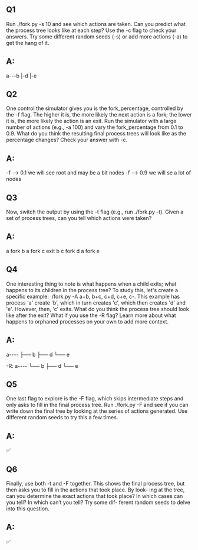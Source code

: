 ## Q1
Run ./fork.py -s 10 and see which actions are taken. Can you predict what the process tree looks like at each step? Use the -c flag to check your answers. Try some different random seeds (-s) or add more actions (-a) to get the hang of it.

## A:
a---b
  |-d
  |-e

## Q2
One control the simulator gives you is the fork_percentage, controlled by the -f flag. The higher it is, the more likely the next action is a fork; the lower it is, the more likely the action is an exit. Run the simulator with a large number of actions (e.g., -a 100) and vary the fork_percentage from 0.1 to 0.9. What do you think the resulting final process trees will look like as the percentage changes? Check your answer with -c.

## A:
 -f --> 0.1 we will see root and may be a bit nodes
 -f --> 0.9 we will se a lot of nodes

## Q3
Now, switch the output by using the -t flag (e.g., run ./fork.py -t). Given a set of process trees, can you tell which actions were taken?

## A:
a fork b
a fork c
exit b
c fork d
a fork e

## Q4
One interesting thing to note is what happens when a child exits; what happens to its children in the process tree? To study this, let's create a specific example: ./fork.py -A a+b, b+c, c+d, c+e, c-. This example has process 'a' create 'b', which in turn creates 'c', which then creates 'd' and 'e'. However, then, 'c' exits. What do you think the process tree should look like after the exit? What if you use the -R flag? Learn more about what happens to orphaned processes on your own to add more context.

## A:
a----
    ├── b
    ├── d
    └── e

-R:
a----
    └── b
        ├── d
        └── e


## Q5
One last flag to explore is the -F flag, which skips intermediate steps and only asks to fill in the final process tree. Run ./fork.py -F and see if you can write down the final tree by looking at the series of actions generated. Use different random seeds to try this a few times.

## A:
✅

## Q6
Finally, use both -t and -F together. This shows the final process tree, but then asks you to fill in the actions that took place. By look- ing at the tree, can you determine the exact actions that took place? In which cases can you tell? In which can’t you tell? Try some dif- ferent random seeds to delve into this question.

## A:
✅



